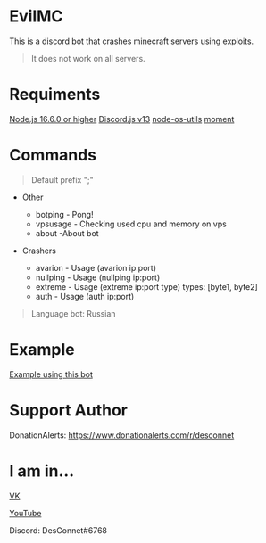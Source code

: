 # EvilMC
This is a discord bot that crashes minecraft servers using exploits.
> It does not work on all servers.

# Requiments
[Node.js 16.6.0 or higher](https://nodejs.org/en/download/)
[Discord.js v13](https://discord.js.org "Discord.js v13")
[node-os-utils](https://www.npmjs.com/package/node-os-utils "node-os-utils")
[moment](https://www.npmjs.com/package/moment "moment")

# Commands
> Default prefix ";"

* Other
  * botping - Pong!
  * vpsusage - Checking used cpu and memory on vps
  * about -About bot

* Crashers
  * avarion - Usage (avarion ip:port)
  * nullping - Usage (nullping ip:port)
  * extreme - Usage (extreme ip:port type) types: [byte1, byte2]
  * auth - Usage (auth ip:port)

> Language bot: Russian

# Example
[Example using this bot](https://www.youtube.com/watch?v=5_bqOTMevdg)

# Support Author
DonationAlerts: https://www.donationalerts.com/r/desconnet

# I am in...
[VK](https://vk.com/endnet)

[YouTube](https://youtube.com/DesConnet)

Discord: DesConnet#6768
